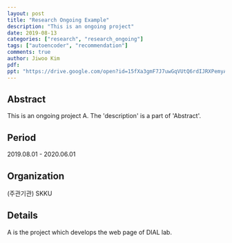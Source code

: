 ```yaml
---
layout: post
title: "Research Ongoing Example"
description: "This is an ongoing project"
date: 2019-08-13
categories: ["research", "research_ongoing"]
tags: ["autoencoder", "recommendation"]
comments: true
author: Jiwoo Kim
pdf:
ppt: "https://drive.google.com/open?id=15fXa3gmF7J7uwGqVUtQ6rdIJRXPemyAO"
---
```


## Abstract
This is an ongoing project A.
The 'description' is a part of 'Abstract'.

## Period
2019.08.01 - 2020.06.01

## Organization
(주관기관) SKKU

## Details
A is the project which develops the web page of DIAL lab.